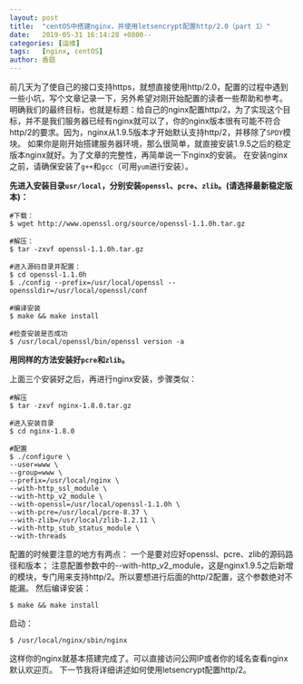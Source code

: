 ```yaml
---
layout: post
title:  "centOS中搭建nginx，并使用letsencrypt配置http/2.0（part 1）"
date:   2019-05-31 16:14:28 +0800--
categories: [运维]
tags:   [nginx, centOS]
author: 香菇
---
```




前几天为了使自己的接口支持https，就想直接使用http/2.0，配置的过程中遇到一些小坑，写个文章记录一下，另外希望对刚开始配置的读者一些帮助和参考。
明确我们的最终目标，也就是标题：给自己的nginx配置http/2，为了实现这个目标，并不是我们服务器已经有nginx就可以了，你的nginx版本很有可能不符合http/2的要求。因为，nginx从1.9.5版本才开始默认支持http/2，并移除了`SPDY`模块。
如果你是刚开始搭建服务器环境，那么很简单，就直接安装1.9.5之后的稳定版本nginx就好。为了文章的完整性，再简单说一下nginx的安装。
在安装nginx之前，请确保安装了`g++`和`gcc`（可用`yum`进行安装）。

**先进入安装目录`usr/local`，分别安装`openssl`、`pcre`、`zlib`。(请选择最新稳定版本)：**

```
#下载：
$ wget http://www.openssl.org/source/openssl-1.1.0h.tar.gz

#解压：
$ tar -zxvf openssl-1.1.0h.tar.gz

#进入源码目录并配置：
$ cd openssl-1.1.0h
$ ./config --prefix=/usr/local/openssl --openssldir=/usr/local/openssl/conf

#编译安装
$ make && make install

#检查安装是否成功
$ /usr/local/openssl/bin/openssl version -a 

```
**用同样的方法安装好`pcre`和`zlib`。**

上面三个安装好之后，再进行nginx安装，步骤类似：

```shell
#解压
$ tar -zxvf nginx-1.8.0.tar.gz

#进入安装目录
$ cd nginx-1.8.0

#配置
$ ./configure \
--user=www \
--group=www \
--prefix=/usr/local/nginx \
--with-http_ssl_module \
--with-http_v2_module \
--with-openssl=/usr/local/openssl-1.1.0h \
--with-pcre=/usr/local/pcre-8.37 \
--with-zlib=/usr/local/zlib-1.2.11 \
--with-http_stub_status_module \
--with-threads
```
配置的时候要注意的地方有两点：
一个是要对应好openssl、pcre、zlib的源码路径和版本；
注意配置参数中的--with-http_v2_module，这是nginx1.9.5之后新增的模块，专门用来支持http/2。所以要想进行后面的http/2配置，这个参数绝对不能漏。
然后编译安装：

```
$ make && make install
```

启动：

```
$ /usr/local/nginx/sbin/nginx 

```
这样你的nginx就基本搭建完成了。可以直接访问公网IP或者你的域名查看nginx默认欢迎页。
下一节我将详细讲述如何使用letsencrypt配置http/2。






